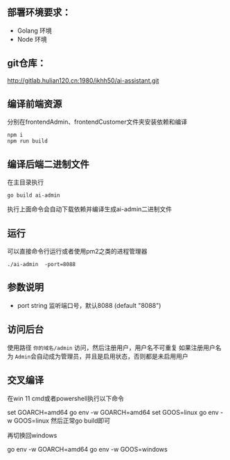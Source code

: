 
## 部署环境要求：

- Golang 环境
- Node 环境
## git仓库：
http://gitlab.hulian120.cn:1980/jkhh50/ai-assistant.git

## 编译前端资源
分别在frontendAdmin、frontendCustomer文件夹安装依赖和编译
```
npm i
npm run build
```
## 编译后端二进制文件
在主目录执行
```
go build ai-admin
```
执行上面命令会自动下载依赖并编译生成ai-admin二进制文件

## 运行
可以直接命令行运行或者使用pm2之类的进程管理器
```
./ai-admin  -port=8088
```

## 参数说明

- port string
监听端口号，默认8088 (default "8088")

## 访问后台
使用路径   `你的域名/admin` 访问，然后注册用户，用户名不可重复
如果注册用户名为 `Admin`会自动成为管理员，并且是启用状态，否则都是未启用用户





## 交叉编译
在win 11 cmd或者powershell执行以下命令

set GOARCH=amd64
go env -w GOARCH=amd64
set GOOS=linux
go env -w GOOS=linux
然后正常go build即可

再切换回windows

go env -w GOARCH=amd64
go env -w GOOS=windows
